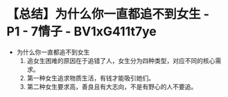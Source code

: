 # 【总结】为什么你一直都追不到女生 - P1 - 7情子 - BV1xG411t7ye

-   为什么你一直都追不到女生
    1.  追女生困难的原因在于追错了人，女生分为四种类型，对应不同的核心需求。
    2.  第一种女生追求物质生活，有钱才能吸引她们。
    3.  第二种女生要求高，善良且有大志向，不是有野心的人不要追。